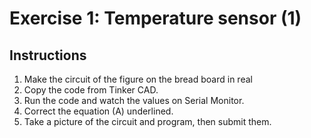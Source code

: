 # Exercise 1: Temperature sensor (1)

## Instructions

1. Make the circuit of the figure on the bread board in
   real
2. Copy the code from Tinker CAD.
3. Run the code and watch the values on Serial Monitor.
4. Correct the equation (A) underlined.
5. Take a picture of the circuit and program, then submit
   them.